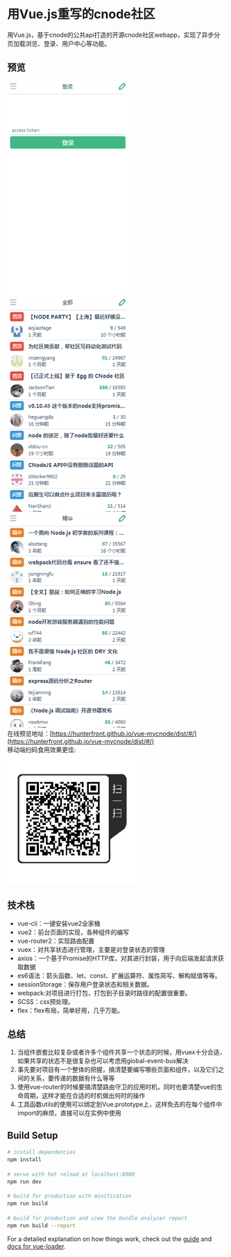 # 用Vue.js重写的cnode社区
用Vue.js，基于cnode的公共api打造的开源cnode社区webapp，实现了异步分页加载浏览、登录、用户中心等功能。
## 预览
![](./static/image/readme/login.gif)
![](./static/image/readme/router.gif)
![](./static/image/readme/pages.gif)
<br>
在线预览地址：[https://hunterfront.github.io/vue-mycnode/dist/#/](https://hunterfront.github.io/vue-mycnode/dist/#/)
<br>
移动端扫码食用效果更佳:
<br>
![](./static/image/readme/shaoma.png)
## 技术栈
- vue-cli：一键安装vue2全家桶
- vue2：前台页面的实现，各种组件的编写
- vue-router2：实现路由配置
- vuex：对共享状态进行管理，主要是对登录状态的管理
- axios：一个基于Promise的HTTP库，对其进行封装，用于向后端发起请求获取数据
- es6语法：箭头函数、let、const、扩展运算符、属性简写、解构赋值等等。
- sessionStorage：保存用户登录状态和相关数据。
- webpack:对项目进行打包，打包到子目录时路径的配置很重要。
- SCSS：css预处理。
- flex：flex布局，简单好用，几乎万能。
## 总结
1. 当组件嵌套比较复杂或者许多个组件共享一个状态的时候，用vuex十分合适，如果共享的状态不是很复杂也可以考虑用global-event-bus解决
2. 事先要对项目有一个整体的把握，搞清楚要编写哪些页面和组件，以及它们之间的关系，要传递的数据有什么等等
3. 使用vue-router的时候要搞清楚路由守卫的应用时机，同时也要清楚vue的生命周期，这样才能在合适的时机做出何时的操作
4. 工具函数utils的使用可以绑定到Vue.prototype上，这样免去的在每个组件中import的麻烦，直接可以在实例中使用


## Build Setup

``` bash
# install dependencies
npm install

# serve with hot reload at localhost:8080
npm run dev

# build for production with minification
npm run build

# build for production and view the bundle analyzer report
npm run build --report
```

For a detailed explanation on how things work, check out the [guide](http://vuejs-templates.github.io/webpack/) and [docs for vue-loader](http://vuejs.github.io/vue-loader).

